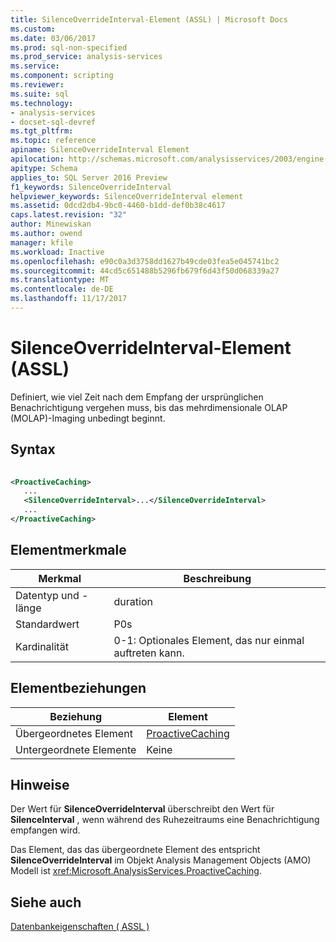 ```yaml
---
title: SilenceOverrideInterval-Element (ASSL) | Microsoft Docs
ms.custom: 
ms.date: 03/06/2017
ms.prod: sql-non-specified
ms.prod_service: analysis-services
ms.service: 
ms.component: scripting
ms.reviewer: 
ms.suite: sql
ms.technology:
- analysis-services
- docset-sql-devref
ms.tgt_pltfrm: 
ms.topic: reference
apiname: SilenceOverrideInterval Element
apilocation: http://schemas.microsoft.com/analysisservices/2003/engine
apitype: Schema
applies_to: SQL Server 2016 Preview
f1_keywords: SilenceOverrideInterval
helpviewer_keywords: SilenceOverrideInterval element
ms.assetid: 0dcd2db4-9bc0-4460-b1dd-def0b38c4617
caps.latest.revision: "32"
author: Minewiskan
ms.author: owend
manager: kfile
ms.workload: Inactive
ms.openlocfilehash: e90c0a3d3758dd1627b49cde03fea5e045741bc2
ms.sourcegitcommit: 44cd5c651488b5296fb679f6d43f50d068339a27
ms.translationtype: MT
ms.contentlocale: de-DE
ms.lasthandoff: 11/17/2017
---
```

# <a name="silenceoverrideinterval-element-assl"></a>SilenceOverrideInterval-Element (ASSL)
  Definiert, wie viel Zeit nach dem Empfang der ursprünglichen Benachrichtigung vergehen muss, bis das mehrdimensionale OLAP (MOLAP)-Imaging unbedingt beginnt.  
  
## <a name="syntax"></a>Syntax  
  
```xml  
  
<ProactiveCaching>  
   ...  
   <SilenceOverrideInterval>...</SilenceOverrideInterval>  
   ...  
</ProactiveCaching>  
```  
  
## <a name="element-characteristics"></a>Elementmerkmale  
  
|Merkmal|Beschreibung|  
|--------------------|-----------------|  
|Datentyp und -länge|duration|  
|Standardwert|P0s|  
|Kardinalität|0-1: Optionales Element, das nur einmal auftreten kann.|  
  
## <a name="element-relationships"></a>Elementbeziehungen  
  
|Beziehung|Element|  
|------------------|-------------|  
|Übergeordnetes Element|[ProactiveCaching](../../../analysis-services/scripting/objects/proactivecaching-element-assl.md)|  
|Untergeordnete Elemente|Keine|  
  
## <a name="remarks"></a>Hinweise  
 Der Wert für **SilenceOverrideInterval** überschreibt den Wert für **SilenceInterval** , wenn während des Ruhezeitraums eine Benachrichtigung empfangen wird.  
  
 Das Element, das das übergeordnete Element des entspricht **SilenceOverrideInterval** im Objekt Analysis Management Objects (AMO) Modell ist <xref:Microsoft.AnalysisServices.ProactiveCaching>.  
  
## <a name="see-also"></a>Siehe auch  
 [Datenbankeigenschaften &#40; ASSL &#41;](../../../analysis-services/scripting/properties/properties-assl.md)  
  
  
